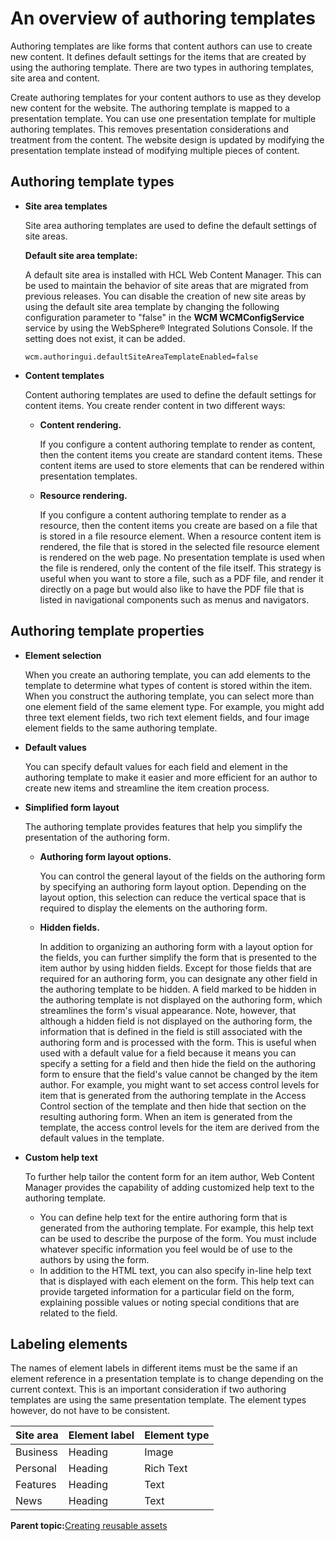 # An overview of authoring templates

Authoring templates are like forms that content authors can use to create new content. It defines default settings for the items that are created by using the authoring template. There are two types in authoring templates, site area and content.

Create authoring templates for your content authors to use as they develop new content for the website. The authoring template is mapped to a presentation template. You can use one presentation template for multiple authoring templates. This removes presentation considerations and treatment from the content. The website design is updated by modifying the presentation template instead of modifying multiple pieces of content.

## Authoring template types

-   **Site area templates**

    Site area authoring templates are used to define the default settings of site areas.

    **Default site area template:**

    A default site area is installed with HCL Web Content Manager. This can be used to maintain the behavior of site areas that are migrated from previous releases. You can disable the creation of new site areas by using the default site area template by changing the following configuration parameter to "false" in the **WCM WCMConfigService** service by using the WebSphere® Integrated Solutions Console. If the setting does not exist, it can be added.

    ```
    wcm.authoringui.defaultSiteAreaTemplateEnabled=false
    ```

-   **Content templates**

    Content authoring templates are used to define the default settings for content items. You create render content in two different ways:

    -   **Content rendering.**

        If you configure a content authoring template to render as content, then the content items you create are standard content items. These content items are used to store elements that can be rendered within presentation templates.

    -   **Resource rendering.**

        If you configure a content authoring template to render as a resource, then the content items you create are based on a file that is stored in a file resource element. When a resource content item is rendered, the file that is stored in the selected file resource element is rendered on the web page. No presentation template is used when the file is rendered, only the content of the file itself. This strategy is useful when you want to store a file, such as a PDF file, and render it directly on a page but would also like to have the PDF file that is listed in navigational components such as menus and navigators.


## Authoring template properties

-   **Element selection**

    When you create an authoring template, you can add elements to the template to determine what types of content is stored within the item. When you construct the authoring template, you can select more than one element field of the same element type. For example, you might add three text element fields, two rich text element fields, and four image element fields to the same authoring template.

-   **Default values**

    You can specify default values for each field and element in the authoring template to make it easier and more efficient for an author to create new items and streamline the item creation process.

-   **Simplified form layout**

    The authoring template provides features that help you simplify the presentation of the authoring form.

    -   **Authoring form layout options.**

        You can control the general layout of the fields on the authoring form by specifying an authoring form layout option. Depending on the layout option, this selection can reduce the vertical space that is required to display the elements on the authoring form.

    -   **Hidden fields.**

        In addition to organizing an authoring form with a layout option for the fields, you can further simplify the form that is presented to the item author by using hidden fields. Except for those fields that are required for an authoring form, you can designate any other field in the authoring template to be hidden. A field marked to be hidden in the authoring template is not displayed on the authoring form, which streamlines the form's visual appearance. Note, however, that although a hidden field is not displayed on the authoring form, the information that is defined in the field is still associated with the authoring form and is processed with the form. This is useful when used with a default value for a field because it means you can specify a setting for a field and then hide the field on the authoring form to ensure that the field's value cannot be changed by the item author. For example, you might want to set access control levels for item that is generated from the authoring template in the Access Control section of the template and then hide that section on the resulting authoring form. When an item is generated from the template, the access control levels for the item are derived from the default values in the template.

-   **Custom help text**

    To further help tailor the content form for an item author, Web Content Manager provides the capability of adding customized help text to the authoring template.

    -   You can define help text for the entire authoring form that is generated from the authoring template. For example, this help text can be used to describe the purpose of the form. You must include whatever specific information you feel would be of use to the authors by using the form.
    -   In addition to the HTML text, you can also specify in-line help text that is displayed with each element on the form. This help text can provide targeted information for a particular field on the form, explaining possible values or noting special conditions that are related to the field.

## Labeling elements

The names of element labels in different items must be the same if an element reference in a presentation template is to change depending on the current context. This is an important consideration if two authoring templates are using the same presentation template. The element types however, do not have to be consistent.

|Site area|Element label|Element type|
|---------|-------------|------------|
|Business|Heading|Image|
|Personal|Heading|Rich Text|
|Features|Heading|Text|
|News|Heading|Text|

**Parent topic:**[Creating reusable assets](../site/site_assets.md)

